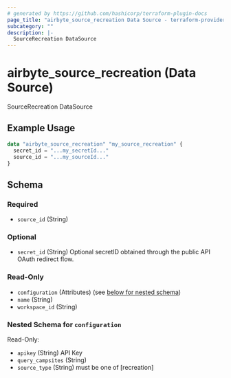 ```yaml
---
# generated by https://github.com/hashicorp/terraform-plugin-docs
page_title: "airbyte_source_recreation Data Source - terraform-provider-airbyte"
subcategory: ""
description: |-
  SourceRecreation DataSource
---
```


# airbyte_source_recreation (Data Source)

SourceRecreation DataSource

## Example Usage

```terraform
data "airbyte_source_recreation" "my_source_recreation" {
  secret_id = "...my_secretId..."
  source_id = "...my_sourceId..."
}
```

<!-- schema generated by tfplugindocs -->
## Schema

### Required

- `source_id` (String)

### Optional

- `secret_id` (String) Optional secretID obtained through the public API OAuth redirect flow.

### Read-Only

- `configuration` (Attributes) (see [below for nested schema](#nestedatt--configuration))
- `name` (String)
- `workspace_id` (String)

<a id="nestedatt--configuration"></a>
### Nested Schema for `configuration`

Read-Only:

- `apikey` (String) API Key
- `query_campsites` (String)
- `source_type` (String) must be one of [recreation]


